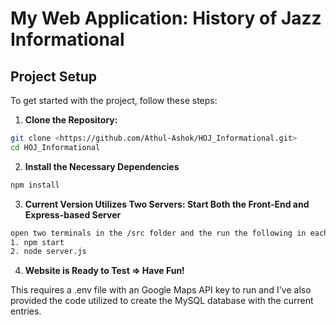 # My Web Application: History of Jazz Informational
## Project Setup
To get started with the project, follow
these steps:
1. **Clone the Repository:**
 ```sh
 git clone <https://github.com/Athul-Ashok/HOJ_Informational.git>
 cd HOJ_Informational
 ```
2. **Install the Necessary Dependencies**
 ```sh
 npm install
 ``` 
 3. **Current Version Utilizes Two Servers: Start Both the Front-End and Express-based Server**
 ```sh
 open two terminals in the /src folder and the run the following in each, respectively:
 1. npm start
 2. node server.js
 ``` 
 4. **Website is Ready to Test => Have Fun!**

This requires a .env file with an Google Maps API key to run and I've also provided the code utilized to create the 
MySQL database with the current entries.